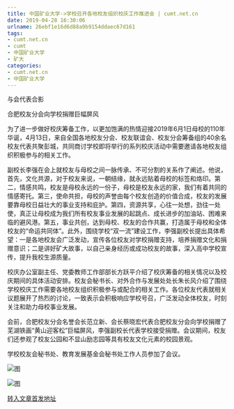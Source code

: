 ```yaml
---
title: 中国矿业大学->学校召开各地校友组织校庆工作推进会 | cumt.net.cn
date: 2019-04-28 16:30:06
urlname: 26ebf1e16d6d88a9b9154ddaec67d161
tags: 
- cumt.net.cn
- cumt
- 中国矿业大学
- 矿大
categories:
- cumt.net.cn
- 中国矿业大学
---
```


与会代表合影

合肥校友分会向学校捐赠巨幅屏风

为了进一步做好校庆筹备工作，以更加饱满的热情迎接2019年6月1日母校的110年华诞，4月13日，来自全国各地校友分会、校友联谊会、校友分会筹备组的40余名校友代表共聚彭城，共同商讨学校即将举行的系列校庆活动中需要邀请各地校友组织积极参与的相关工作。

副校长李强在会上就校友与母校之间一脉传承、不可分割的关系作了阐述。他说，首先，文化共源，对于校友来说，一朝结缘，就永远贴着母校的标签和烙印。第二，情感共鸣，校友是母校永远的一份子，母校是校友永远的家，我们有着共同的情感寄托。第三，使命共担，母校的声誉由每个校友创造的价值合成，校友的发展要靠母校日益壮大的事业支持和庇护。第四，资源共享，心往一处想，劲往一处使，真正让母校成为我们所有校友事业发展的起跳点、成长进步的加油站、困难来临的避风港。第五，事业共创，达到母校、校友的合作共赢，打造属于母校和全体校友的“命运共同体”。此外，围绕学校“双一流”建设工作，李强副校长提出具体希望：一是各地校友会广泛发动，宣传各位校友对学校捐赠支持，培养捐赠文化和捐赠意识；二是讲好矿大故事，以自己亲身经历或成功校友的故事，深入高中学校宣传，提升我校生源质量。

校庆办公室副主任、党委教师工作部部长方跃平介绍了校庆筹备的相关情况以及校庆期间的具体活动安排。校友会秘书长、对外合作与发展处处长朱长风介绍了围绕学校校庆工作需要各地校友组织积极参与或配合的相关工作。各位校友代表就相关议题展开了热烈的讨论，一致表示会积极响应学校号召，广泛发动全体校友，时刻关注和助力母校事业发展。

会前，合肥校友分会名誉会长范立新、会长蔡晓宏代表合肥校友分会向学校捐赠了芜湖铁画“黄山迎客松”巨幅屏风，李强副校长代表学校接受捐赠。会议期间，校友们还参观了校友公园和不显山励志园等具有校友文化元素的校园景观。

学校校友会秘书处、教育发展基金会秘书处工作人员参加了会议。

![图](http://xwzx.cumt.edu.cn/_upload/article/images/48/4f/dfefb7a94fc09778603a6928af4e/fd5ff2f3-5081-4171-9762-749ed4ac72fc.jpg)

![图](http://xwzx.cumt.edu.cn/_upload/article/images/48/4f/dfefb7a94fc09778603a6928af4e/8bb8b2d6-eb6d-45c2-a7b8-511b60c0abc5.jpg)

[转入文章首发地址](http://xwzx.cumt.edu.cn/ed/26/c513a519462/page.htm)